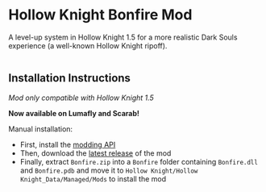 # Hollow Knight Bonfire Mod

A level-up system in Hollow Knight 1.5 for a more realistic Dark Souls experience (a well-known Hollow Knight ripoff).

![![](https://github.com/TheodoreChristianRadu/Bonfire/blob/master/Resources/Bonfy/0.png)](https://github.com/TheodoreChristianRadu/Bonfire/blob/master/Resources/Bonfy.gif)

## Installation Instructions

*Mod only compatible with Hollow Knight 1.5*

**Now available on Lumafly and Scarab!**

Manual installation:
+ First, install the [modding API](https://github.com/hk-modding/api)
+ Then, download the [latest release](https://github.com/TheodoreChristianRadu/Bonfire/releases/latest) of the mod
+ Finally, extract `Bonfire.zip` into a `Bonfire` folder containing `Bonfire.dll` and `Bonfire.pdb` and move it to `Hollow Knight/Hollow Knight_Data/Managed/Mods` to install the mod
